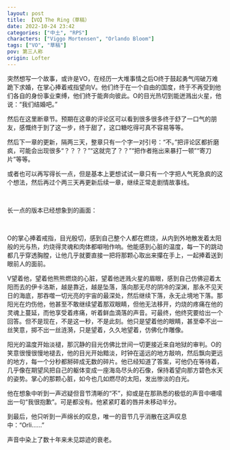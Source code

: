 ```yaml
---
layout: post
title: 【VO】The Ring（草稿）
date: 2022-10-24 23:42
categories: ["中土", "RPS"]
characters: ["Viggo Mortensen", "Orlando Bloom"]
tags: ["VO", "草稿"]
pov: 第三人称
origin: Lofter
---
```


突然想写一个故事，或许是VO，在经历一大堆事情之后O终于鼓起勇气闯破万难跪下求婚，在掌心捧着戒指望向V。他们终于在一个自由的国度，终于不再受到他们各自的身份事业束缚，他们终于能奔向彼此。O的目光热切到能迸溅出火星，他说：“我们结婚吧。”

然后在这里断章节。预期在这章的评论区可以看到很多很多终于舒了一口气的朋友，感慨终于到了这一步，终于甜了，这口糖吃得可真不容易等等。

然后下一章的更新，隔两三天，整章只有一个字一对引号：“不。”把评论区都折磨疯，可能会出现很多“？？？？”“这就完了？？”“把作者拖出来暴打一顿”“寄刀片”等等。

或者也可以再写得长一点，但是基本上更想试试一章只有一个字把人气死急疯的这个想法，然后再过个两三天再更新后续一章，继续正常走剧情故事线。

<br>

长一点的版本已经想象到的画面：

<br>

O的掌心捧着戒指，目光殷切，感到自己整个人都在燃烧，从内到外地散发着太阳般的光与热，灼烧得灵魂和肉体都噼啪作响。他能感到心脏的温度，每一下的跳动都几乎穿透胸膛，让他几乎就要直接一把将那颗心取出来攥在手上，一起捧着送到眼前人的面前。

V望着他，望着他熊熊燃烧的心脏，望着他迸溅火星的眉眼，感到自己仿佛迎着太阳而去的伊卡洛斯，越是靠近，越是坠落，落向那无尽的阴冷的深渊，那永不见天日的海底，那吞噬一切光亮的宇宙的最深处，然后继续下落，永无止境地下落。那阳光在灼伤他，他甚至不敢继续望着那双眼睛，但他无法移开，灼烧的疼痛在他的灵魂上蔓延，而他享受着疼痛，听着鲜血滴落的声音。可最终，他终究要给出一个回答。但不是现在，不是这一秒，不是此刻。他只是望着他的眼睛，甚至牵不出一丝笑意，掷不出一丝涟漪，只是望着，久久地望着，仿佛化作雕像。

阳光的温度开始淡褪，那沉静的目光仿佛比世间一切更接近来自地狱的审判。O的笑意很慢很慢地褪去，他的目光开始黯淡，时钟在遥远的地方敲响，然后飘向更远的地方，每一个分秒都掰碎成无数的碎片。他已经知道了答案，可他仍在等待着，几乎像在期望风把自己的躯体变成一座海岛尽头的石像，保持着望向那方碧色水天的姿势。掌心的那颗心脏，如今也几如燃尽的太阳，发出惨淡的白光。

他在想象中听到一声迟疑但音节清晰的“不”，抑或是在那熟悉的极低的声音中嗫嚅出一句“我很抱歉”。可是都没有。他紧紧盯着的唇并未移动半分。

到最后，他只听到一声绵长的叹息，唯一的音节几乎消散在这声叹息中：“Orli……”

声音中染上了数十年来未见踪迹的衰老。

